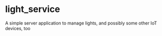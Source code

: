 # light_service
A simple server application to manage lights, and possibly some other IoT devices, too
